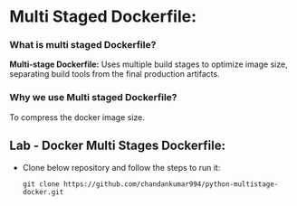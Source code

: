 # Multi Staged Dockerfile:

### What is multi staged Dockerfile?
**Multi-stage Dockerfile:** Uses multiple build stages to optimize image size, separating build tools from the final production artifacts.

### Why we use Multi staged Dockerfile?
To compress the docker image size.


## Lab - Docker Multi Stages Dockerfile:
- Clone below repository and follow the steps to run it:

  ```
  git clone https://github.com/chandankumar994/python-multistage-docker.git
  ```
  

